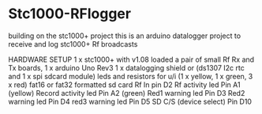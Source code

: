 # Stc1000-RFlogger
building on the stc1000+ project this is an arduino datalogger project to receive and log stc1000+ Rf broadcasts

HARDWARE SETUP
1 x stc1000+ with v1.08 loaded
a pair of small Rf Rx and Tx boards, 
1 x arduino Uno Rev3
1 x datalogging shield or (ds1307 I2c rtc and 1 x spi sdcard module)
leds and resistors for u/i (1 x yellow, 1 x green, 3 x red)
fat16 or fat32 formatted sd card
Rf In pin D2
Rf activity led Pin A1     (yellow)
Record activity led Pin A2 (green)
Red1 warning led Pin D3
Red2 warning led Pin D4
red3 warning led Pin D5
SD C/S (device select) Pin D10


